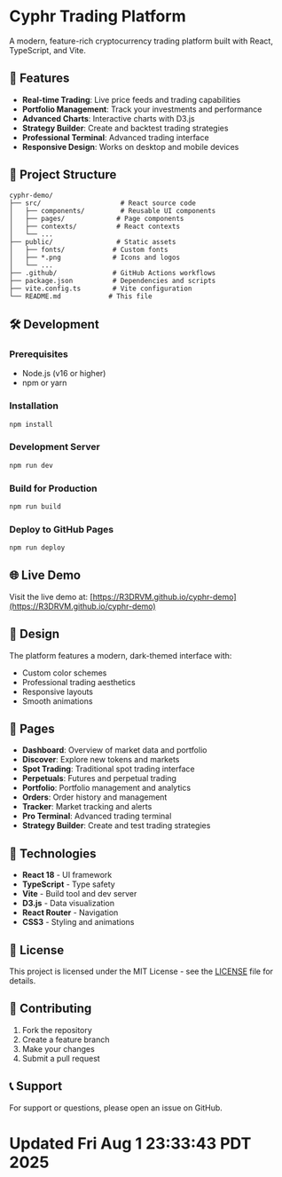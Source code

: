 # Cyphr Trading Platform

A modern, feature-rich cryptocurrency trading platform built with React, TypeScript, and Vite.

## 🚀 Features

- **Real-time Trading**: Live price feeds and trading capabilities
- **Portfolio Management**: Track your investments and performance
- **Advanced Charts**: Interactive charts with D3.js
- **Strategy Builder**: Create and backtest trading strategies
- **Professional Terminal**: Advanced trading interface
- **Responsive Design**: Works on desktop and mobile devices

## 📁 Project Structure

```
cyphr-demo/
├── src/                    # React source code
│   ├── components/         # Reusable UI components
│   ├── pages/             # Page components
│   ├── contexts/          # React contexts
│   └── ...
├── public/                # Static assets
│   ├── fonts/            # Custom fonts
│   ├── *.png             # Icons and logos
│   └── ...
├── .github/              # GitHub Actions workflows
├── package.json          # Dependencies and scripts
├── vite.config.ts        # Vite configuration
└── README.md            # This file
```

## 🛠️ Development

### Prerequisites
- Node.js (v16 or higher)
- npm or yarn

### Installation
```bash
npm install
```

### Development Server
```bash
npm run dev
```

### Build for Production
```bash
npm run build
```

### Deploy to GitHub Pages
```bash
npm run deploy
```

## 🌐 Live Demo

Visit the live demo at: [https://R3DRVM.github.io/cyphr-demo](https://R3DRVM.github.io/cyphr-demo)

## 🎨 Design

The platform features a modern, dark-themed interface with:
- Custom color schemes
- Professional trading aesthetics
- Responsive layouts
- Smooth animations

## 📱 Pages

- **Dashboard**: Overview of market data and portfolio
- **Discover**: Explore new tokens and markets
- **Spot Trading**: Traditional spot trading interface
- **Perpetuals**: Futures and perpetual trading
- **Portfolio**: Portfolio management and analytics
- **Orders**: Order history and management
- **Tracker**: Market tracking and alerts
- **Pro Terminal**: Advanced trading terminal
- **Strategy Builder**: Create and test trading strategies

## 🔧 Technologies

- **React 18** - UI framework
- **TypeScript** - Type safety
- **Vite** - Build tool and dev server
- **D3.js** - Data visualization
- **React Router** - Navigation
- **CSS3** - Styling and animations

## 📄 License

This project is licensed under the MIT License - see the [LICENSE](LICENSE) file for details.

## 🤝 Contributing

1. Fork the repository
2. Create a feature branch
3. Make your changes
4. Submit a pull request

## 📞 Support

For support or questions, please open an issue on GitHub.
# Updated Fri Aug  1 23:33:43 PDT 2025
